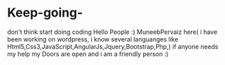 # Keep-going-
don't think start doing coding
Hello People :)
MuneebPervaiz here( i have been working on wordpress, i know several languanges like Html5,Css3,JavaScript,AngularJs,Jquery,Bootstrap,Php,)
if anyone needs my help my Doors are open and i am a friendly person :)
